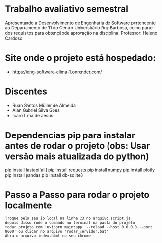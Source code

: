 # Trabalho avaliativo semestral
Apresentando a Desenvolvimento de Engenharia de Software pertencente ao Departamento de TI do Centro Universitário Ruy Barbosa, como parte dos requisitos para obtençãode aprovação na disciplina.
Professor: Heleno Cardoso

# Site onde o projeto está hospedado:
* https://eng-software-clima-1.onrender.com/

# Discentes
* Ruan Santos Müller de Almeida
* Alan Gabriel Silva Góes
* Icaro Lima de Jesus


# Dependencias pip para instalar antes de rodar o projeto (obs: Usar versão mais atualizada do python)
  pip install fastapi[all]
  pip install requests
  pip install numpy
  pip install plotly
  pip install pandas
  pip install db-sqlite3
  

# Passo a Passo para rodar o projeto localmente
    Troque pelo seu ip local na linha 23 no arquivo script.js
    depois disso rode o comando no terminal na pasta do projeto   
    rodar projeto com 'uvicorn main:app  --reload --host 0.0.0.0 --port 8000' ou clicar no arquivo 'rodar_servidor.bat'
    Abra o arquivo index.html no seu chrome
